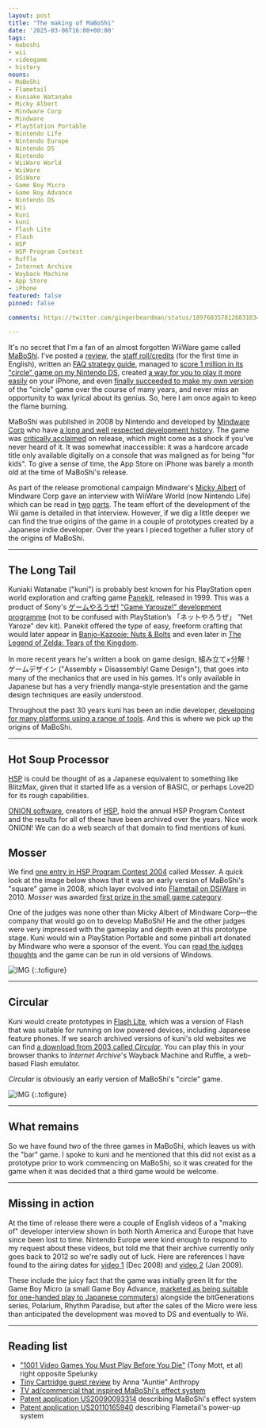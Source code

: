 ```yaml
---
layout: post
title: "The making of MaBoShi"
date: '2025-03-06T16:00+00:00'
tags:
- maboshi
- wii
- videogame
- history
nouns:
- MaBoShi
- Flametail
- Kuniake Watanabe
- Micky Albert
- Mindware Corp
- Mindware
- PlayStation Portable
- Nintendo Life
- Nintendo Europe
- Nintendo DS
- Nintendo
- WiiWare World
- WiiWare
- DSiWare
- Game Boy Micro
- Game Boy Advance
- Nintendo DS
- Wii
- Kuni
- kuni
- Flash Lite
- Flash
- HSP
- HSP Program Contest
- Ruffle
- Internet Archive
- Wayback Machine
- App Store
- iPhone
featured: false
pinned: false

comments: https://twitter.com/gingerbeardman/status/1897683578126831834

---
```


It's no secret that I'm a fan of an almost forgotten WiiWare game called [MaBoShi](https://en.wikipedia.org/wiki/MaBoShi:_The_Three_Shape_Arcade). I've posted a [review](/2013/06/29/maboshi/), the [staff roll/credits](/2020/03/28/credits-maboshi-wiiware/) (for the first time in English), written an [FAQ strategy guide](https://gamefaqs.gamespot.com/wii/946472-maboshis-arcade/faqs/78205), managed to [score 1 million in its "circle" game on my Nintendo DS](https://twitter.com/gingerbeardman/status/625789610761842689), created [a way for you to play it more easily](/2024/04/18/per-game-skins-in-the-delta-classic-video-game-emulator-for-ios/) on your iPhone, and even [finally succeeded to make my own version](https://x.com/gingerbeardman/status/1826714059938693607) of the "circle" game over the course of many years, and never miss an opportunity to wax lyrical about its genius. So, here I am once again to keep the flame burning.

MaBoShi was published in 2008 by Nintendo and developed by [Mindware Corp](http://www.pinball.co.jp/mindware/) who have [a long and well respected development history](https://gdri.smspower.org/wiki/index.php/Mindware). The game was [critically acclaimed](https://www.metacritic.com/game/maboshis-arcade/critic-reviews/?platform=wii) on release, which might come as a shock if you've never heard of it. It was somewhat inaccessible: it was a hardcore arcade title only available digitally on a console that was maligned as for being "for kids". To give a sense of time, the App Store on iPhone was barely a month old at the time of MaBoShi's release.

As part of the release promotional campaign Mindware's [Micky Albert](https://www.4gamer.net/games/345/G034593/20161221168/) of Mindware Corp gave an interview with WiiWare World (now Nintendo Life) which can be read in [two](https://www.nintendolife.com/news/2008/09/mindware_interview_part_1_maboshi_the_three_shape_arcade) [parts](https://www.nintendolife.com/news/2008/10/mindware_interview_part_2_maboshi_the_three_shape_arcade). The team effort of the development of the Wii game is detailed in that interview. However, if we dig a little deeper we can find the true origins of the game in a couple of prototypes created by a Japanese indie developer. Over the years I pieced together a fuller story of the origins of MaBoShi.

----

## The Long Tail

Kuniaki Watanabe ("kuni") is probably best known for his PlayStation open world exploration and crafting game [Panekit](https://www.mobygames.com/game/109325/panekit/), released in 1999. This was a product of Sony's [ゲームやろうぜ!](https://ja.wikipedia.org/wiki/ゲームやろうぜ!) ["Game Yarouze!" development programme](https://game.watch.impress.co.jp/docs/20051026/game.htm) (not to be confused with PlayStation’s 「ネットやろうぜ」 "Net Yaroze" dev kit). Panekit offered the type of easy, freeform crafting that would later appear in [Banjo-Kazooie: Nuts & Bolts](https://www.mobygames.com/game/37770/banjo-kazooie-nuts-bolts/) and even later in [The Legend of Zelda: Tears of the Kingdom](https://www.mobygames.com/game/203119/the-legend-of-zelda-tears-of-the-kingdom/).

In more recent years he's written a book on game design, 組み立て×分解！ゲームデザイン ("Assembly × Disassembly! Game Design"), that goes into many of the mechanics that are used in his games. It's only available in Japanese but has a very friendly manga-style presentation and the game design techniques are easily understood.

Throughout the past 30 years kuni has been an indie developer, [developing for many platforms using a range of tools](https://k-u.hatenadiary.org/entries/1970/01/01). And this is where we pick up the origins of MaBoShi.

----

## Hot Soup Processor

[HSP](https://en.wikipedia.org/wiki/Hot_Soup_Processor) is could be thought of as a Japanese equivalent to something like BlitzMax, given that it started life as a version of BASIC, or perhaps Love2D for its rough capabilities.

[ONION software](https://ja.wikipedia.org/wiki/おにたま), creators of [HSP](http://www.onionsoft.net/hsp/), hold the annual HSP Program Contest and the results for all of these have been archived over the years. Nice work ONION! We can do a web search of that domain to find mentions of kuni.

## Mosser

We find [one entry in HSP Program Contest 2004](https://www.onionsoft.net/hsp/contest2004/list_s3.html) called *Mosser*. A quick look at the image below shows that it was an early version of MaBoShi's "square" game in 2008, which layer evolved into [Flametail on DSiWare](https://www.mobygames.com/game/87996/flametail/) in 2010. *Mosser* was awarded [first prize in the small game category](https://www.onionsoft.net/hsp/contest2004/place.html).

One of the judges was none other than Micky Albert of Mindware Corp—the company that would go on to develop MaBoShi! He and the other judges were very impressed with the gameplay and depth even at this prototype stage. Kuni would win a PlayStation Portable and some pinball art donated by Mindware who were a sponsor of the event. You can [read the judges thoughts](http://www.onionsoft.net/hsp/contest2004/result.html#368) and the game can be run in old versions of Windows.

![IMG](/images/posts/maboshi-2004-mosser.png "Mosser, created with Hot Soup Processor")
{:.tofigure}

----

## Circular

Kuni would create prototypes in [Flash Lite](https://en.wikipedia.org/wiki/Flash_Lite), which was a version of Flash that was suitable for running on low powered devices, including Japanese feature phones. If we search archived versions of kuni's old websites we can find [a download from 2003 called *Circular*](http://web.archive.org/web/20031202202659/http://www.din.or.jp:80/~ku_/junk/junk.htm). You can play this in your browser thanks to *Internet Archive*'s Wayback Machine and Ruffle, a web-based Flash emulator.

*Circular* is obviously an early version of MaBoShi's "circle" game.

![IMG](/images/posts/maboshi-2003-circular.png "Circular, created with Flash Lite")
{:.tofigure}

----

## What remains

So we have found two of the three games in MaBoShi, which leaves us with the "bar" game. I spoke to kuni and he mentioned that this did not exist as a prototype prior to work commencing on MaBoShi, so it was created for the game when it was decided that a third game would be welcome.

----

## Missing in action

At the time of release there were a couple of English videos of a "making of" developer interview shown in both North America and Europe that have since been lost to time. Nintendo Europe were kind enough to respond to my request about these videos, but told me that their archive currently only goes back to 2012 so we're sadly out of luck. Here are references I have found to the airing dates for [video 1](https://nintendoeverything.com/updates-to-the-nintendo-channel-32/) (Dec 2008) and [video 2](https://nintendoeverything.com/updates-to-the-nintendo-channel-36/) (Jan 2009).

These include the juicy fact that the game was initially green lit for the Game Boy Micro (a small Game Boy Advance, [marketed as being suitable for one-handed play to Japanese commuters](https://www.youtube.com/watch?v=IdAsnZlmQtM)) alongside the bitGenerations series, Polarium, Rhythm Paradise, but after the sales of the Micro were less than anticipated the development was moved to DS and eventually to Wii.

---

## Reading list
- ["1001 Video Games You Must Play Before You Die"](https://archive.org/details/1001videogamesyo0000unse_s9o3/page/796/mode/2up) (Tony Mott, et al) right opposite Spelunky
- [Tiny Cartridge guest review](https://tinycartridge.com/post/68430151/guest-review-maboshis-arcade) by Anna “Auntie” Anthropy
- [TV ad/commercial that inspired MaBoShi's effect system](https://www.youtube.com/watch?v=pDEPhAcwFlk)
- [Patent application US20090093314](https://www.google.com/patents/US20090093314) describing MaBoShi's effect system
- [Patent application US20110165940](https://www.google.com/patents/US20110165940) describing Flametail's power-up system
